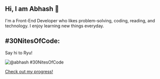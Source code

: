 ## Hi, I am Abhash 👋
 
 I'm a Front-End Developer who likes problem-solving, coding, reading, and technology. I enjoy learning new things everyday. 

 ## #30NitesOfCode:
  Say hi to Ryu!
  
  ![@abhash #30NitesOfCode](https://www.codedex.io/api/petStatus?user=abhash)
  
  [Check out my progress!](https://www.codedex.io/@abhash/30-nites-of-code)  
<!--
**Abhash157/Abhash157** is a ✨ _special_ ✨ repository because its `README.md` (this file) appears on your GitHub profile.

Here are some ideas to get you started:

- 🔭 I’m currently working on ...
- 🌱 I’m currently learning ...
- 👯 I’m looking to collaborate on ...
- 🤔 I’m looking for help with ...
- 💬 Ask me about ...
- 📫 How to reach me: ...
- 😄 Pronouns: ...
- ⚡ Fun fact: ...
-->
